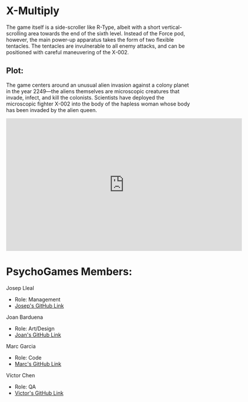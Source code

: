 ﻿# X-Multiply

The game itself is a side-scroller like R-Type, albeit with a short vertical-scrolling area towards the end of the sixth level. Instead of the Force pod, however, the main power-up apparatus takes the form of two flexible tentacles. The tentacles are invulnerable to all enemy attacks, and can be positioned with careful maneuvering of the X-002.

## Plot:
The game centers around an unusual alien invasion against a colony planet in the year 2249—the aliens themselves are microscopic creatures that invade, infect, and kill the colonists. Scientists have deployed the microscopic fighter X-002 into the body of the hapless woman whose body has been invaded by the alien queen.

<iframe width="640" height="360" src="https://www.youtube.com/watch?v=858fnH8y--k&t=119s" frameborder="0" allowfullscreen></iframe>

# PsychoGames Members:

Josep Lleal
   - Role: Management
   - [Josep's GitHub Link](https://github.com/JosepLleal)
   
Joan Barduena
   - Role: Art/Design
   - [Joan's GitHub Link](https://github.com/JoanBarduena)
   
Marc Garcia
   - Role: Code
   - [Marc's GitHub Link](https://github.com/marcgreig)
   
Víctor Chen
   - Role: QA
   - [Victor's GitHub Link](https://github.com/Scarzard)
   
   
